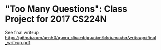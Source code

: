 # "Too Many Questions": Class Project for 2017 CS224N

See final writeup https://github.com/annh3/quora_disambiguation/blob/master/writeups/final_writeup.pdf
